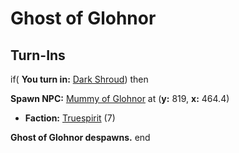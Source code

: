 # Ghost of Glohnor

## Turn-Ins



if( **You turn in:** [Dark Shroud](/item/14377)) then


**Spawn NPC:**  [Mummy of Glohnor](/npc/39165) at (**y:** 819, **x:** 464.4)


* __Faction:__ [Truespirit](/faction/404) (7)


**Ghost of Glohnor despawns.**
end






